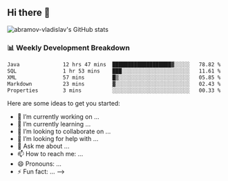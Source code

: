 ## Hi there 👋
![abramov-vladislav's GitHub stats](https://github-readme-stats.vercel.app/api?username=abramov-vladislav&theme=dark&show_icons=true)

### 📊 Weekly Development Breakdown

<!--START_SECTION:waka-->

```txt
Java              12 hrs 47 mins  ███████████████████▓░░░░░   78.82 %
SQL               1 hr 53 mins    ███░░░░░░░░░░░░░░░░░░░░░░   11.61 %
XML               57 mins         █▒░░░░░░░░░░░░░░░░░░░░░░░   05.85 %
Markdown          23 mins         ▓░░░░░░░░░░░░░░░░░░░░░░░░   02.43 %
Properties        3 mins          ░░░░░░░░░░░░░░░░░░░░░░░░░   00.33 %
```

<!--END_SECTION:waka-->


Here are some ideas to get you started:

- 🔭 I’m currently working on ...
- 🌱 I’m currently learning ...
- 👯 I’m looking to collaborate on ...
- 🤔 I’m looking for help with ...
- 💬 Ask me about ...
- 📫 How to reach me: ...
- 😄 Pronouns: ...
- ⚡ Fun fact: ...
-->
